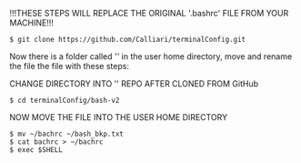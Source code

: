 !!!THESE STEPS WILL REPLACE THE ORIGINAL '.bashrc' FILE FROM YOUR MACHINE!!!

```
$ git clone https://github.com/Calliari/terminalConfig.git
```

Now there is a folder called '' in the user home directory, move and rename the file the file with these steps:

CHANGE DIRECTORY INTO '' REPO AFTER CLONED FROM GitHub
```
$ cd terminalConfig/bash-v2
```

NOW MOVE THE FILE INTO THE USER HOME DIRECTORY

```
$ mv ~/bachrc ~/bash_bkp.txt
$ cat bachrc > ~/bachrc
$ exec $SHELL
